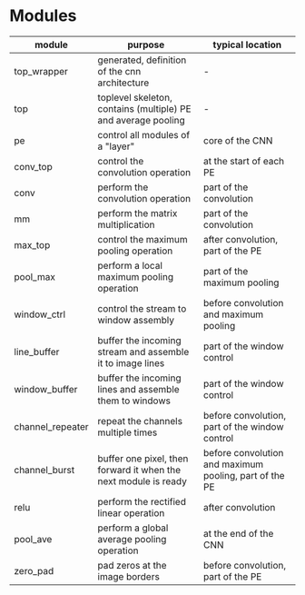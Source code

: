 # Modules

module | purpose | typical location
-|-|-
top_wrapper | generated, definition of the cnn architecture | -
top | toplevel skeleton, contains (multiple) PE and average pooling | -
pe | control all modules of a "layer" | core of the CNN
conv_top | control the convolution operation | at the start of each PE
conv | perform the convolution operation | part of the convolution
mm | perform the matrix multiplication | part of the convolution
max_top | control the maximum pooling operation | after convolution, part of the PE
pool_max | perform a local maximum pooling operation | part of the maximum pooling
window_ctrl | control the stream to window assembly | before convolution and maximum pooling
line_buffer | buffer the incoming stream and assemble it to image lines | part of the window control
window_buffer | buffer the incoming lines and assemble them to windows  | part of the window control
channel_repeater | repeat the channels multiple times | before convolution, part of the window control
channel_burst | buffer one pixel, then forward it when the next module is ready | before convolution and maximum pooling, part of the PE
relu | perform the rectified linear operation | after convolution
pool_ave | perform a global average pooling operation | at the end of the CNN
zero_pad | pad zeros at the image borders | before convolution, part of the PE

